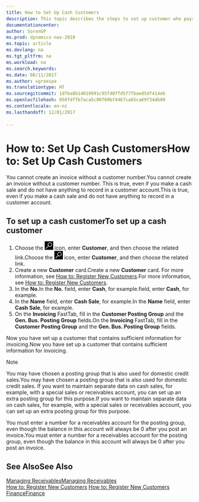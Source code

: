 ```yaml
---
title: How to Set Up Cash Customers
description: This topic describes the steps to set up customer who pays in cash.
documentationcenter: 
author: SorenGP
ms.prod: dynamics-nav-2018
ms.topic: article
ms.devlang: na
ms.tgt_pltfrm: na
ms.workload: na
ms.search.keywords: 
ms.date: 08/11/2017
ms.author: sgroespe
ms.translationtype: HT
ms.sourcegitcommit: 1dfba8b14019991c95f40ffd5f7fbaed5df414eb
ms.openlocfilehash: 050fdffb7aca5c00769bf4467ca65ca69f34db90
ms.contentlocale: en-nz
ms.lasthandoff: 12/01/2017

---
```

# <a name="how-to-set-up-cash-customers"></a><span data-ttu-id="6d5a5-103">How to: Set Up Cash Customers</span><span class="sxs-lookup"><span data-stu-id="6d5a5-103">How to: Set Up Cash Customers</span></span>
<span data-ttu-id="6d5a5-104">You cannot create an invoice without a customer number.</span><span class="sxs-lookup"><span data-stu-id="6d5a5-104">You cannot create an invoice without a customer number.</span></span> <span data-ttu-id="6d5a5-105">This is true, even if you make a cash sale and do not have anything to record in a customer account.</span><span class="sxs-lookup"><span data-stu-id="6d5a5-105">This is true, even if you make a cash sale and do not have anything to record in a customer account.</span></span>  

## <a name="to-set-up-a-cash-customer"></a><span data-ttu-id="6d5a5-106">To set up a cash customer</span><span class="sxs-lookup"><span data-stu-id="6d5a5-106">To set up a cash customer</span></span>  
1.  <span data-ttu-id="6d5a5-107">Choose the ![Search for Page or Report](media/ui-search/search_small.png "Search for Page or Report icon") icon, enter **Customer**, and then choose the related link.</span><span class="sxs-lookup"><span data-stu-id="6d5a5-107">Choose the ![Search for Page or Report](media/ui-search/search_small.png "Search for Page or Report icon") icon, enter **Customer**, and then choose the related link.</span></span>  
2.  <span data-ttu-id="6d5a5-108">Create a new **Customer** card.</span><span class="sxs-lookup"><span data-stu-id="6d5a5-108">Create a new **Customer** card.</span></span> <span data-ttu-id="6d5a5-109">For more information, see [How to: Register New Customers](sales-how-register-new-customers.md).</span><span class="sxs-lookup"><span data-stu-id="6d5a5-109">For more information, see [How to: Register New Customers](sales-how-register-new-customers.md).</span></span>
3.  <span data-ttu-id="6d5a5-110">In the **No.**</span><span class="sxs-lookup"><span data-stu-id="6d5a5-110">In the **No.**</span></span> <span data-ttu-id="6d5a5-111">field, enter **Cash**, for example.</span><span class="sxs-lookup"><span data-stu-id="6d5a5-111">field, enter **Cash**, for example.</span></span>  
4.  <span data-ttu-id="6d5a5-112">In the **Name** field, enter **Cash Sale**, for example.</span><span class="sxs-lookup"><span data-stu-id="6d5a5-112">In the **Name** field, enter **Cash Sale**, for example.</span></span>  
5.  <span data-ttu-id="6d5a5-113">On the **Invoicing** FastTab, fill in the **Customer Posting Group** and the **Gen. Bus. Posting Group** fields.</span><span class="sxs-lookup"><span data-stu-id="6d5a5-113">On the **Invoicing** FastTab, fill in the **Customer Posting Group** and the **Gen. Bus. Posting Group** fields.</span></span>  

 <span data-ttu-id="6d5a5-114">Now you have set up a customer that contains sufficient information for invoicing.</span><span class="sxs-lookup"><span data-stu-id="6d5a5-114">Now you have set up a customer that contains sufficient information for invoicing.</span></span>  

> [!NOTE]  
>  <span data-ttu-id="6d5a5-115">You may have chosen a posting group that is also used for domestic credit sales.</span><span class="sxs-lookup"><span data-stu-id="6d5a5-115">You may have chosen a posting group that is also used for domestic credit sales.</span></span> <span data-ttu-id="6d5a5-116">If you want to maintain separate data on cash sales, for example, with a special sales or receivables account, you can set up an extra posting group for this purpose.</span><span class="sxs-lookup"><span data-stu-id="6d5a5-116">If you want to maintain separate data on cash sales, for example, with a special sales or receivables account, you can set up an extra posting group for this purpose.</span></span>  
>   
>  <span data-ttu-id="6d5a5-117">You must enter a number for a receivables account for the posting group, even though the balance in this account will always be 0 after you post an invoice.</span><span class="sxs-lookup"><span data-stu-id="6d5a5-117">You must enter a number for a receivables account for the posting group, even though the balance in this account will always be 0 after you post an invoice.</span></span>  

## <a name="see-also"></a><span data-ttu-id="6d5a5-118">See Also</span><span class="sxs-lookup"><span data-stu-id="6d5a5-118">See Also</span></span>
[<span data-ttu-id="6d5a5-119">Managing Receivables</span><span class="sxs-lookup"><span data-stu-id="6d5a5-119">Managing Receivables</span></span>](receivables-manage-receivables.md)  
<span data-ttu-id="6d5a5-120">[How to: Register New Customers](sales-how-register-new-customers.md)  </span><span class="sxs-lookup"><span data-stu-id="6d5a5-120">[How to: Register New Customers](sales-how-register-new-customers.md)  </span></span>  
[<span data-ttu-id="6d5a5-121">Finance</span><span class="sxs-lookup"><span data-stu-id="6d5a5-121">Finance</span></span>](finance.md)  


